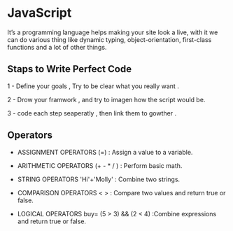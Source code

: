 # JavaScript 

It’s a programming language helps making your site look a live, with it we can do various thing like dynamic typing, object-orientation, first-class functions and a lot of other things.


## Staps to Write Perfect Code

1 - Define your goals , Try to be clear what you really want .

2 - Drow your framwork , and try to imagen how the script would be.

3 - code each step seaperatly , then link them to gowther .


## Operators

 * ASSIGNMENT OPERATORS (=) : Assign a value to a variable.

 * ARITHMETIC OPERATORS (+ - * / ) : Perform basic math.

 * STRING OPERATORS 'Hi'+'Molly' : Combine two strings.

 * COMPARISON OPERATORS < > : Compare two values and return true or false.

 * LOGICAL OPERATORS   buy= (5 > 3) && (2 < 4) :Combine expressions and return true or false.





 
 
             
            